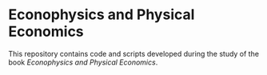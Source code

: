 # Econophysics and Physical Economics

This repository contains code and scripts developed during the study of the book *Econophysics and Physical Economics*.  